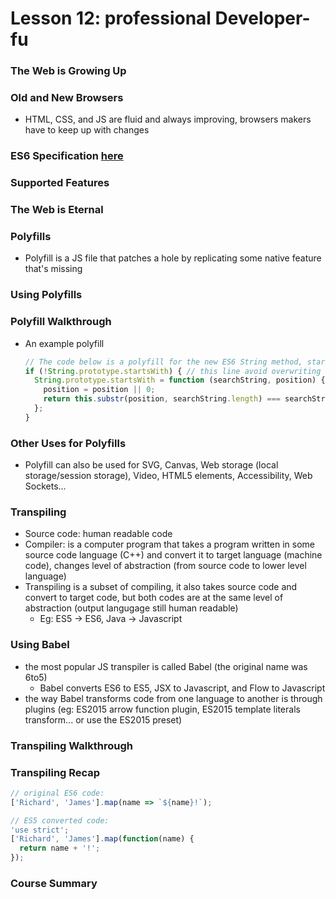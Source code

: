 # Lesson 12: professional Developer-fu

### The Web is Growing Up
### Old and New Browsers
* HTML, CSS, and JS are fluid and always improving, browsers makers have to keep up with changes

### ES6 Specification [here](http://www.ecma-international.org/ecma-262/6.0/index.html)
### Supported Features
### The Web is Eternal

### Polyfills
* Polyfill is a JS file that patches a hole by replicating some native feature that's missing

### Using Polyfills
### Polyfill Walkthrough
* An example polyfill
  ```js
  // The code below is a polyfill for the new ES6 String method, startsWith():
  if (!String.prototype.startsWith) { // this line avoid overwriting the native 'startWith' method
    String.prototype.startsWith = function (searchString, position) {
      position = position || 0;
      return this.substr(position, searchString.length) === searchString;
    };
  }
  ```

### Other Uses for Polyfills
* Polyfill can also be used for SVG, Canvas, Web storage (local storage/session storage), Video, HTML5 elements, Accessibility, Web Sockets...

### Transpiling
* Source code: human readable code
* Compiler: is a computer program that takes a program written in some source code language (C++) and convert it to target language (machine code), changes level of abstraction (from source code to lower level language)
* Transpiling is a subset of compiling, it also takes source code and convert to target code, but both codes are at the same level of abstraction (output langugage still human readable)
  * Eg: ES5 -> ES6, Java -> Javascript

### Using Babel
* the most popular JS transpiler is called Babel (the original name was 6to5)
  * Babel converts ES6 to ES5, JSX to Javascript, and Flow to Javascript
* the way Babel transforms code from one language to another is through plugins (eg: ES2015 arrow function plugin, ES2015 template literals transform... or use the ES2015 preset)

### Transpiling Walkthrough
### Transpiling Recap
  ```js
  // original ES6 code:
  ['Richard', 'James'].map(name => `${name}!`);

  // ES5 converted code:
  'use strict';
  ['Richard', 'James'].map(function(name) {
    return name + '!';
  });
  ```

### Course Summary
